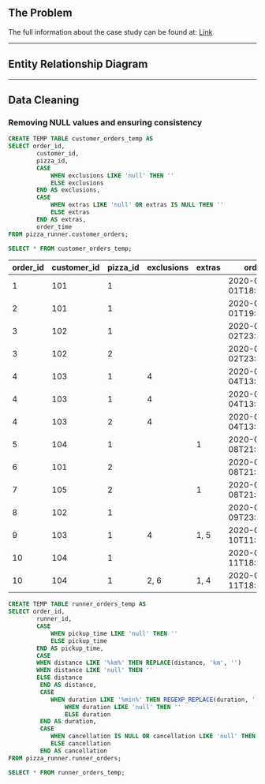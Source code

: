 ## The Problem
The full information about the case study can be found at: [Link](https://8weeksqlchallenge.com/case-study-2/)



***
## Entity Relationship Diagram

***
## Data Cleaning

### Removing NULL values and ensuring consistency
```sql
CREATE TEMP TABLE customer_orders_temp AS
SELECT order_id, 
		customer_id, 
        pizza_id, 
        CASE 
        	WHEN exclusions LIKE 'null' THEN '' 
        	ELSE exclusions 
        END AS exclusions,
        CASE 
        	WHEN extras LIKE 'null' OR extras IS NULL THEN '' 
        	ELSE extras
        END AS extras,
        order_time
FROM pizza_runner.customer_orders;

SELECT * FROM customer_orders_temp;
```

| order_id | customer_id | pizza_id | exclusions | extras | order_time               |
| -------- | ----------- | -------- | ---------- | ------ | ------------------------ |
| 1        | 101         | 1        |            |        | 2020-01-01T18:05:02.000Z |
| 2        | 101         | 1        |            |        | 2020-01-01T19:00:52.000Z |
| 3        | 102         | 1        |            |        | 2020-01-02T23:51:23.000Z |
| 3        | 102         | 2        |            |        | 2020-01-02T23:51:23.000Z |
| 4        | 103         | 1        | 4          |        | 2020-01-04T13:23:46.000Z |
| 4        | 103         | 1        | 4          |        | 2020-01-04T13:23:46.000Z |
| 4        | 103         | 2        | 4          |        | 2020-01-04T13:23:46.000Z |
| 5        | 104         | 1        |            | 1      | 2020-01-08T21:00:29.000Z |
| 6        | 101         | 2        |            |        | 2020-01-08T21:03:13.000Z |
| 7        | 105         | 2        |            | 1      | 2020-01-08T21:20:29.000Z |
| 8        | 102         | 1        |            |        | 2020-01-09T23:54:33.000Z |
| 9        | 103         | 1        | 4          | 1, 5   | 2020-01-10T11:22:59.000Z |
| 10       | 104         | 1        |            |        | 2020-01-11T18:34:49.000Z |
| 10       | 104         | 1        | 2, 6       | 1, 4   | 2020-01-11T18:34:49.000Z |

```sql
CREATE TEMP TABLE runner_orders_temp AS
SELECT order_id, 
		runner_id, 
        CASE 
        	WHEN pickup_time LIKE 'null' THEN '' 
        	ELSE pickup_time
        END AS pickup_time,
        CASE
		WHEN distance LIKE '%km%' THEN REPLACE(distance, 'km', '')
		WHEN distance LIKE 'null' THEN ''
		ELSE distance
         END AS distance,
         CASE
        	WHEN duration LIKE '%min%' THEN REGEXP_REPLACE(duration, '[^\d]', '', 'g')
            	WHEN duration LIKE 'null' THEN ''
            	ELSE duration
         END AS duration,
         CASE 
         	WHEN cancellation IS NULL OR cancellation LIKE 'null' THEN ''
         	ELSE cancellation
         END AS cancellation
FROM pizza_runner.runner_orders;

SELECT * FROM runner_orders_temp;
```


